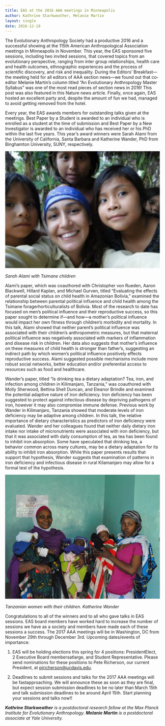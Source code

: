 ```yaml
---
title: EAS at the 2016 AAA meetings in Minneapolis
author: Kathrine Starkweather, Melanie Martin
layout: single
date: 2016-12-19
---
```


The Evolutionary Anthropology Society had a productive 2016 and a successful showing at the 115th American Anthropological Association meetings in Minneapolis in November. This year, the EAS sponsored five sessions, including two invited sessions, that covered topics from an evolutionary perspective, ranging from inter­ group relationships, health care and health outcomes, ethnographic experiences and the process of scientific discovery, and risk and inequality. During the Editors’ Breakfast—the meeting held for all editors of AAA section news—we found out that co­editor Melanie Martin’s column titled “An Evolutionary Anthropology Master Syllabus” was one of the most read pieces of section news in 2016! This post was also featured in this Nature news article. Finally, once again, EAS hosted an excellent party and, despite the amount of fun we had, managed to avoid getting removed from the hotel.

Every year, the EAS awards members for outstanding talks given at the meetings. Best Paper by a Student is awarded to an individual who is enrolled as a student at the time of submission and Best Paper by a New Investigator is awarded to an individual who has received her or his PhD within the last five years. This year’s award winners were Sarah Alami from the University of California, Santa Barbara and Katherine Wander, PhD from Binghamton University, SUNY, respectively.

![](/assets/images/salami.png)

*Sarah Alami with Tsimane children*

Alami’s paper, which was coauthored with Christopher von Rueden, Aaron Blackwell, Hillard Kaplan, and Michael Gurven, titled “Evaluating the effects of parental social status on child health in Amazonian Bolivia,” examined the relationship between parental political influence and child health among the Tsimane forager­horticulturalists of Bolivia. Most of the research to date has focused on men’s political influence and their reproductive success, so this paper sought to determine if—and how—a mother’s political influence would impact her own fitness through children’s morbidity and mortality. In this talk, Alami showed that neither parent’s political influence was associated with their children’s anthropometric measures, but that maternal political influence was negatively associated with markers of inflammation and disease risk in children. Her data also suggests that mother’s influence on these measures of child health is stronger than father’s, suggesting an indirect path by which women’s political influence positively effects reproductive success. Alami suggested possible mechanisms include more robust social networks, better education and/or preferential access to resources such as food and healthcare.

Wander’s paper, titled “Is drinking tea a dietary adaptation? Tea, iron, and infection among children in Kilimanjaro, Tanzania,” was coauthored with Molly Sherwood, Bettina Shell­ Duncan, and Eleanor Brindle and examined the potential adaptive nature of iron deficiency. Iron deficiency has been suggested to protect against infectious disease by depriving pathogens of iron, however it may also compromise immune defense. Previous work by Wander in Kilimanjaro, Tanzania showed that moderate levels of iron deficiency may be adaptive among children. In this talk, the relative importance of dietary characteristics as predictors of iron deficiency were evaluated. Wander and her colleagues found that neither daily dietary iron intake nor intake of micronutrients were associated with iron deficiency, but that it was associated with daily consumption of tea, as tea has been found to inhibit iron absorption. Some have speculated that drinking tea, a behavior common across many cultures, may be a dietary adaptation for its ability to inhibit iron absorption. While this paper presents results that support that hypothesis, Wander suggests that examination of patterns in iron deficiency and infectious disease in rural Kilamanjaro may allow for a formal test of the hypothesis.

![](/assets/images/tanzanian-women.png)

*Tanzanian women with their children. Katherine Wander*

Congratulations to all of the winners and to all who gave talks in EAS sessions. EAS board members have worked hard to increase the number of sessions we have as a society and members have made each of these sessions a success. The 2017 AAA meetings will be in Washington, DC from November 29th through December 3rd. Upcoming dates/events of importance:

1. EAS will be holding elections this spring for 4 positions: President­Elect, 2 Executive Board members­at­large, and Student Representative. Please send nominations for these positions to Pete Richerson, our current President, at pjricherson@ucdavis.edu.

2. Deadlines to submit sessions and talks for the 2017 AAA meetings will be fast­approaching. We will announce these as soon as they are final, but expect session submission deadlines to be no later than March 15th and talk submission deadlines to be around April 15th. Start planning your sessions and talks now!!

***Kathrine Starkweather*** *is a postdoctoral research fellow at the Max Planck Institute for Evolutionary Anthropology.* ***Melanie Martin*** *is a postdoctoral associate at Yale University.*

